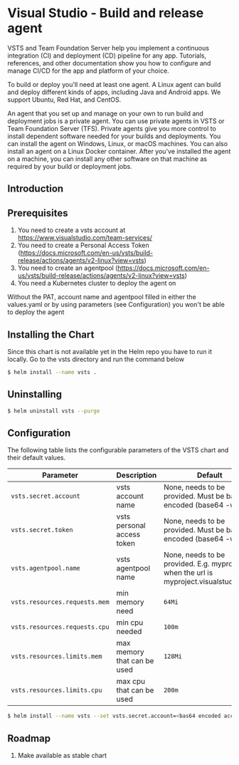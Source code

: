 # Visual Studio - Build and release agent #

VSTS and Team Foundation Server help you implement a continuous integration (CI) and deployment (CD) pipeline for any app. Tutorials, references, and other documentation show you how to configure and manage CI/CD for the app and platform of your choice.

To build or deploy you'll need at least one agent. A Linux agent can build and deploy different kinds of apps, including Java and Android apps. We support Ubuntu, Red Hat, and CentOS.

An agent that you set up and manage on your own to run build and deployment jobs is a private agent. You can use private agents in VSTS or Team Foundation Server (TFS). Private agents give you more control to install dependent software needed for your builds and deployments.
You can install the agent on Windows, Linux, or macOS machines. You can also install an agent on a Linux Docker container.
After you've installed the agent on a machine, you can install any other software on that machine as required by your build or deployment jobs.


## Introduction


## Prerequisites
1. You need to create a vsts account at https://www.visualstudio.com/team-services/
2. You need to create a Personal Access Token (https://docs.microsoft.com/en-us/vsts/build-release/actions/agents/v2-linux?view=vsts)
3. You need to create an agentpool (https://docs.microsoft.com/en-us/vsts/build-release/actions/agents/v2-linux?view=vsts)
4. You need a Kubernetes cluster to deploy the agent on

Without the PAT, account name and agentpool filled in either the values.yaml or by using parameters (see Configuration) you won't be able to deploy the agent

## Installing the Chart
Since this chart is not available yet in the Helm repo you have to run it locally. Go to the vsts directory and run the command below
```bash
$ helm install --name vsts .
```

## Uninstalling
```bash
$ helm uninstall vsts --purge
```

## Configuration
The following table lists the configurable parameters of the VSTS chart and their default values.

| Parameter                     | Description                   | Default                                                                               |
| ----------------------------- | ----------------------------  | ------------------------------------------------------------------------------------- |
| `vsts.secret.account`         |  vsts account name            | None, needs to be provided. Must be base64 encoded (base64 -w 0)                      |
| `vsts.secret.token`           |  vsts personal access token   | None, needs to be provided. Must be base64 encoded (base64 -w 0)                      |
| `vsts.agentpool.name`         |  vsts agentpool name          | None, needs to be provided. E.g. myproject when the url is myproject.visualstudio.com |
| `vsts.resources.requests.mem` |  min memory need              | `64Mi`                                                                                |
| `vsts.resources.requests.cpu` |  min cpu needed               | `100m`                                                                                |
| `vsts.resources.limits.mem`   |  max memory that can be used  | `128Mi`                                                                               |
| `vsts.resources.limits.cpu`   |  max cpu that can be used     | `200m`                                                                                |


```bash
$ helm install --name vsts --set vsts.secret.account=<bas64 encoded account name>,vsts.secret.token=<base64 encoded token>,vsts.agentpool.name=<naam> .
```

## Roadmap
1. Make available as stable chart

